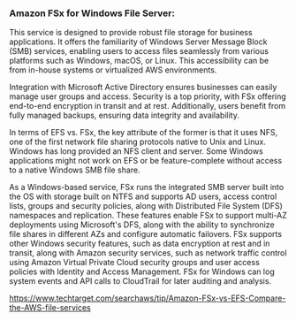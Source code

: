 ### Amazon FSx for Windows File Server: 

This service is designed to provide robust file storage for business applications. It offers the familiarity of Windows Server Message Block (SMB) services, enabling users to access files seamlessly from various platforms such as Windows, macOS, or Linux. This accessibility can be from in-house systems or virtualized AWS environments.


Integration with Microsoft Active Directory ensures businesses can easily manage user groups and access. Security is a top priority, with FSx offering end-to-end encryption in transit and at rest. Additionally, users benefit from fully managed backups, ensuring data integrity and availability.



In terms of EFS vs. FSx, the key attribute of the former is that it uses NFS, one of the first network file sharing protocols native to Unix and Linux. Windows has long provided an NFS client and server. Some Windows applications might not work on EFS or be feature-complete without access to a native Windows SMB file share.

As a Windows-based service, FSx runs the integrated SMB server built into the OS with storage built on NTFS and supports AD users, access control lists, groups and security policies, along with Distributed File System (DFS) namespaces and replication. These features enable FSx to support multi-AZ deployments using Microsoft's DFS, along with the ability to synchronize file shares in different AZs and configure automatic failovers. FSx supports other Windows security features, such as data encryption at rest and in transit, along with Amazon security services, such as network traffic control using Amazon Virtual Private Cloud security groups and user access policies with Identity and Access Management. FSx for Windows can log system events and API calls to CloudTrail for later auditing and analysis.


https://www.techtarget.com/searchaws/tip/Amazon-FSx-vs-EFS-Compare-the-AWS-file-services